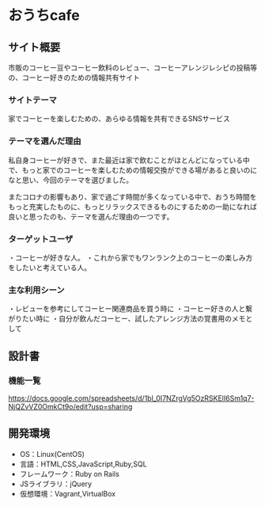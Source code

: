 # おうちcafe

## サイト概要
市販のコーヒー豆やコーヒー飲料のレビュー、コーヒーアレンジレシピの投稿等の、コーヒー好きのための情報共有サイト

### サイトテーマ
家でコーヒーを楽しむための、あらゆる情報を共有できるSNSサービス

### テーマを選んだ理由
私自身コーヒーが好きで、また最近は家で飲むことがほとんどになっている中で、もっと家でのコーヒーを楽しむための情報交換ができる場があると良いのになと思い、今回のテーマを選びました。

またコロナの影響もあり、家で過ごす時間が多くなっている中で、おうち時間をもっと充実したものに、もっとリラックスできるものにするための一助になれば良いと思ったのも、テーマを選んだ理由の一つです。

### ターゲットユーザ
・コーヒーが好きな人。
・これから家でもワンランク上のコーヒーの楽しみ方をしたいと考えている人。

### 主な利用シーン
・レビューを参考にしてコーヒー関連商品を買う時に
・コーヒー好きの人と繋がりたい時に
・自分が飲んだコーヒー、試したアレンジ方法の覚書用のメモとして

## 設計書

### 機能一覧
https://docs.google.com/spreadsheets/d/1bl_0I7NZrgVg5OzRSKElI6Sm1q7-NjQZvVZ0OmkCt9o/edit?usp=sharing

## 開発環境
- OS：Linux(CentOS)
- 言語：HTML,CSS,JavaScript,Ruby,SQL
- フレームワーク：Ruby on Rails
- JSライブラリ：jQuery
- 仮想環境：Vagrant,VirtualBox